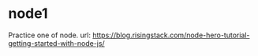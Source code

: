 # node1
Practice one of node.  url: https://blog.risingstack.com/node-hero-tutorial-getting-started-with-node-js/
